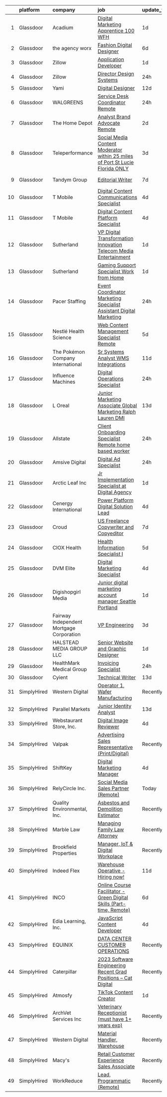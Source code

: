 

|    | platform    | company                                  | job                                                                                                                                                                                                                                                                                                                                                                                                                                                                                                                                                                                                                                                                                                                                                                                                                                                                                                                                                                                                                                                                                                                                                                                                                                                                                                                                                                                                                                                                                                                                                                                                                                                                             | update_time   | location                 |
|---:|:------------|:-----------------------------------------|:--------------------------------------------------------------------------------------------------------------------------------------------------------------------------------------------------------------------------------------------------------------------------------------------------------------------------------------------------------------------------------------------------------------------------------------------------------------------------------------------------------------------------------------------------------------------------------------------------------------------------------------------------------------------------------------------------------------------------------------------------------------------------------------------------------------------------------------------------------------------------------------------------------------------------------------------------------------------------------------------------------------------------------------------------------------------------------------------------------------------------------------------------------------------------------------------------------------------------------------------------------------------------------------------------------------------------------------------------------------------------------------------------------------------------------------------------------------------------------------------------------------------------------------------------------------------------------------------------------------------------------------------------------------------------------|:--------------|:-------------------------|
|  1 | Glassdoor   | Acadium                                  | [Digital Marketing Apprentice  100  WFH ](https://www.glassdoor.com/partner/jobListing.htm?pos=129&ao=1136043&s=58&guid=000001833adc0e309d38714b29a4bf21&src=GD_JOB_AD&t=SR&vt=w&ea=1&cs=1_4bf74465&cb=1663139844280&jobListingId=1008134632671&jrtk=3-0-1gctdo3js2heu001-1gctdo3kfjorp800-8fde13f33263cac5-)                                                                                                                                                                                                                                                                                                                                                                                                                                                                                                                                                                                                                                                                                                                                                                                                                                                                                                                                                                                                                                                                                                                                                                                                                                                                                                                                                                   | 1d            | New York, NY             |
|  2 | Glassdoor   | the agency worx                          | [Fashion Digital Designer](https://www.glassdoor.com/partner/jobListing.htm?pos=126&ao=1110586&s=58&guid=000001833adc0e309d38714b29a4bf21&src=GD_JOB_AD&t=SR&vt=w&ea=1&cs=1_dc3a9c20&cb=1663139844280&jobListingId=1008123724940&cpc=AC285F3A3ECA6BB0&jrtk=3-0-1gctdo3js2heu001-1gctdo3kfjorp800-bcac29a8680221e3--6NYlbfkN0CNOKpjDIEH11s39GTuUki_mvxNbnX5BtDlH5CMrheAnKze_5JrwQ4joDkGUDohP_RlNQhEZ3Q2jeEAm6ldQzmxFxxxdOOwyMbldo0dx9_PlOyL0ITe7Ek6r5-EtcSJ0KUwFsEzvFr-Dqbe1FRbByRhvhsV6TwGLTx9ZGA_f200DDMBn0XMdAm7cy0ubHw8ERiIF82IVHi_UabrU4KLfktvSBL-mx7l4QZK3OzKDmJt2dEfJ0N0ZwiZA0XCnoPLBEioecTH5m0FJJyVP6HwoQiA6gue9dKUP1kmRlgNNxbKnE65K47smAmfiJlvTB7E18nkjRPB1qH5yj0ClJD_pKaKHd4qZq4TVXQWyLzRiMRERAAnyqRQx8Mhk9CC79TtViw2yNqMUPj1cgns4Y8TetJFRMHw_dV8VcvYH46z_fzX0ia_BOvGut3-EaAaRLWyLDIR8ymI7RDDjOodp5aoL8dmHXK1kMJy3ZRrmAi9yEEiHQeN7PrZzSSmsE4We_D5AI8XO6BrHuIdVQ%3D%3D)                                                                                                                                                                                                                                                                                                                                                                                                                                                                                                                                                                                                                                                                                                                                                                                                 | 6d            | Remote                   |
|  3 | Glassdoor   | Zillow                                   | [Application Developer](https://www.glassdoor.com/partner/jobListing.htm?pos=121&ao=1110586&s=58&guid=000001833adc0e309d38714b29a4bf21&src=GD_JOB_AD&t=SR&vt=w&cs=1_0d5abbf3&cb=1663139844279&jobListingId=1008134172887&cpc=654405A9B1E0A9F5&jrtk=3-0-1gctdo3js2heu001-1gctdo3kfjorp800-c6daa90a6669b9ab--6NYlbfkN0ANMurRYyPEXg08u6OamUd1Mvhk-zhFSGYIZgoJR86UvYL2v6MoUqae-sD5DnU21vpZhuaoMFJt9wVyEyvf2QA1XfguwhH7G3tM0-PNgW6CGdUX9LBJEjF1WjQkIfj4JRydtvPZugMScW5L1yCyM5tNJ9G8L6OLwOTqSFwB3txIms10ZWOi6v6g5QjSpI-Bz765w_6rRhaqMtwsvRVRlrP6zMn0vWffJTlO7PYsovvIqrhceW8byxeV0kM669Y1xD9yPYgYyUQK87ZjZYHAltr4KhwIPwSy9F9IJ1zjjxredw1XQ-ffOzOQmMOtOFjQJSYT4nNj4NndUa3AEZUk5UOWRrOrsHQk2SPcbnj4JU0E81Y3FTMJUDY4JPXC_CWRs_nq13MEgB67cn0rwGdrGp_ja5LIF0FO6i_IuGkr5EiR24xRyhyIq99K1NXw7PqzToJa_tPob4__F_Sfiml6TnDNjz1BjPn0m5S6Koyzca3QHFDSEqCvZl8BaB0b5_p7Bauqdpf2bz_wpmuoSpNQOPOVkkO0q7npTKAI_slzEPEfrZRZSt0L6qal6Fw2D4NL0iDCN-oElrI-rY_tGy9Io5t40rbM0cSpFmAjCoOIG2orNfmej-Sa-CIuvdkpeXBl4HuEJn4a8Ex9AksLLXIxr74TKABDQkDbgolzNnv1iv3qYutch4sNobAfswfiVJIH4OT9sxCx_tmxdNOklmrGG-x0Mkkrnoy_R_0UAQ-dDTjg8YRsPiS4kxdil-R4DZfKyBQmzvF6O0fgUkw8FB3yPzynfuLYST1PRZOFOuuWY0cfF9ARmlMbVI6PcJJmzL6Ng4sSETqLhdWnOIQHTmXdYPEGZq-D5zNuI_rE-roFDdqEDu1CyeIHK_wZdUXogU40MIU%3D)                                                                                                                                                                                                                                                                                                                                                                                                                       | 1d            | Remote                   |
|  4 | Glassdoor   | Zillow                                   | [Director  Design Systems](https://www.glassdoor.com/partner/jobListing.htm?pos=124&ao=1110586&s=58&guid=000001833adc0e309d38714b29a4bf21&src=GD_JOB_AD&t=SR&vt=w&cs=1_888f2a20&cb=1663139844280&jobListingId=1008136049385&cpc=AC285F3A3ECA6BB0&jrtk=3-0-1gctdo3js2heu001-1gctdo3kfjorp800-4697696807620ca1--6NYlbfkN0ANMurRYyPEXg08u6OamUd1Mvhk-zhFSGYIZgoJR86UvYL2v6MoUqae-sD5DnU21vqiEA1QlhtJkm-T0k2qyKKwO5hv4PnVPWC-zvUifV9Bwvb37D-OebcASSDcObZMZnSHWHiNFd5cLZ2mZoiL3ESIDPauLx1eIxBK8PSQ8uj628KVxt07iDw2LqGEJs6Htoee_bjKPfz3C242JRMutxGfkVg8DXfwXSXr9ICXFy4m5HQcrrkOaxMfxxCI3qk9dVcc7emXp73WDNtpHHdvNHTKHhGOP-aEwHWAqhHA8DqoThgQTM8BpBFxv_ENEpQgm8r0KcyLeo3YPeItqq2cHDAlc-Ne5izdK8hLYEViy7ML7G7iCKiIfN5SUlj8yDY1FWh0M4gGTmPDoJamagj_p3BldoAgXrx1gv724hQtrwSCbP2tV0EiPainwN3VKwXhV-GBsdrA6VQ-pB8zztNjjD36muMu1rFyp3ilCOPkyriyopteA4SDc5Q39cLNZZ2iXetjpMd4_r19T6A-fZvlDCSpdMLtRukWo5OTT17M0mdLwk3FSiRY4dnjl-ILRkpDCRia6v0hFp5NXSxxloTEEogpNMMZv0krJ3g6b9Vgk0nKhvqmH0vdfHwi46-C3ZUrnISIQq7yROryKe1lYbXUYK0r3qYAH5iUE6vTBgU3zbK3b8-k4Jwf1fLY9M4ai_nLLuk8kSqGVt8d3Q_jYA3xBZecc8lAcG5n-s--QUiAAwUlmFQPHswBmHZPNIVnu5yPfrqmqZnczz2x1nVSHjgRPIfgIGvj_L4v50Dv-c7aCYEdafuJLPd2HY2tjU8tHHwGMLrPhXiiWIR5KYC9ir-Zn98R-Evm8U0aKLXqCVGLQgNo_nnSa2gsCpf1eyS788j16BA%3D)                                                                                                                                                                                                                                                                                                                                                                                                                    | 24h           | Remote                   |
|  5 | Glassdoor   | Yami                                     | [Digital Designer](https://www.glassdoor.com/partner/jobListing.htm?pos=101&ao=1110586&s=58&guid=000001833adc0e309d38714b29a4bf21&src=GD_JOB_AD&t=SR&vt=w&ea=1&cs=1_861af8a3&cb=1663139844277&jobListingId=1008111863173&cpc=FD56AAAF1899B499&jrtk=3-0-1gctdo3js2heu001-1gctdo3kfjorp800-8302dfe21c891ddb--6NYlbfkN0DsBOlmEAMqZtav1V1WKZO3RUElpafjggtWvxyDQ3xFSqf_F-uFbbl6Uz3uWdsT6trhbhoQk9MLmdifgAjmKlktZ-KFT4uyBonNjT1hiMW-qy2QwgUCcGa2HfCbca367x6gS-KHt4jEdwQ7-935eUeRy1sqHDlYd_TSjrVyRTBGtEOgjGAwsV9GqR5QOzWZZeVsXOnlKymmczTI91HR1hA3soLsmL-j6Uj5mpLpxfyEIofN23GdpWbHzCNmeNwZEZTKjkRkesdfxIBOQle5g7kB0gSO2jmL1jqPeixmrZ5wIbUORkM_ghb0JuSRBvuPoRvLx_9rHyxZjIl3qNG-Pvj3WbutdEWz19Qdcd_scheGgHO328CJ4cMDhqMMfWCANPI0kjYOz9zYtGEnDkeh2MLrsc7vXVBaRNLmyJnHkwEe-8o7OsdpcXE77AeJlNK3M2rf_TeC-SIYLkNMSfM2Jg3dVEOTkPL37_I5qmzesjVci9xBKhMhF3e7jj56d8_yyV8%3D)                                                                                                                                                                                                                                                                                                                                                                                                                                                                                                                                                                                                                                                                                                                                                                                                                       | 12d           | Brea, CA                 |
|  6 | Glassdoor   | WALGREENS                                | [Service Desk Coordinator  Remote ](https://www.glassdoor.com/partner/jobListing.htm?pos=125&ao=1110586&s=58&guid=000001833adc0e309d38714b29a4bf21&src=GD_JOB_AD&t=SR&vt=w&ea=1&cs=1_64414b25&cb=1663139844280&jobListingId=1008136516131&cpc=F4EED0218A761C36&jrtk=3-0-1gctdo3js2heu001-1gctdo3kfjorp800-19ce7209e675e0c2--6NYlbfkN0DjFJdVF8xT6Dx_Amb_qp16VFdGPom6iJ3DXC72xT6OlsDHd6dw58O5iC1UMhYesv9jkiwO2NtkRUvaYN8vuitQM2WKB6Hn3W1eBAzjYY3H6sm9QbERi49yjo2a8zxE-jer72A1q-64RDrjyP1X6kzxI_kyYgq8xkd0sxZc55_CNiIu2znCFe4cnDxKSfSh80X4MycqDGeOydMDwAGc-Rp6oTlXi2INvfA5y-QHAD32gPVQIMUQ6U7DO1yvk9rG2C425t5_1N_HvFV1W4Xflczjrdr11pWjjQNsr2NGCW_7UKUa1qCMkIyEvPhrz-7-vEnbD8VmB1rhzka1AFvQu5BNd4TInlQK13i4MI1jVMoWp1boUCR6eFwlet3FgPzfib3Z5jxBGTaiDmIOFMBMPrHvWawlq51QMS1JH3d5AAmWFOb3Jh6lm8bPAje70AZqTABbk5_nWgW2_6zfWOC4vLW3bWt7f_zQd-mIr8JYndkviIrjOFjq-NN6Stst3soYfqiSklLpH5pC2w%3D%3D)                                                                                                                                                                                                                                                                                                                                                                                                                                                                                                                                                                                                                                                                                                                                                                                        | 24h           | Remote                   |
|  7 | Glassdoor   | The Home Depot                           | [Analyst  Brand Advocate  Remote ](https://www.glassdoor.com/partner/jobListing.htm?pos=123&ao=1110586&s=58&guid=000001833adc0e309d38714b29a4bf21&src=GD_JOB_AD&t=SR&vt=w&cs=1_949dffd2&cb=1663139844279&jobListingId=1008132424008&cpc=9908D8D4413DBB8A&jrtk=3-0-1gctdo3js2heu001-1gctdo3kfjorp800-19123a3284e4b776--6NYlbfkN0BAuTfAu5ThYozS55O8p5sS5gWZMb8bifg5H3ftdCgDuLYRlqSkW6aKpA-68L38M75JUSI-Cq-hKq40bDZOA0-3JEY0ldYzsdCSg1Aa4Ue6xDb3O1mja-E5XzJOM7k8EqdYbjLKXbim7XCk_BhdLzErpke6614ohzFWriYIFvBYVacT1XXJpxOqPjDrZIwYqNgU2Z1wzUeQjDlcdj7YI_ESWQ1o3elrOeSwtTBtsATbuxctSUoe-6o-Ae-3an71dHC0M0qqw08o83Sbom7j6Wdi8V_5TCGJCCo_QMPAU3JOp39YclC-MNVCLdjgKwFTHQVS7VDUDs_0Py2elWngp8vf4H9z4WZIAyvWrMQOZ-ZXbRmP_sNcgCIlYSDROCAmfDzklpdl6mB3FTDfX1gF0EO-g6B9_RVOt1Tr8uq_zHHK9mPWK6riLKTb)                                                                                                                                                                                                                                                                                                                                                                                                                                                                                                                                                                                                                                                                                                                                                                                                                                                                                          | 2d            | Atlanta, GA              |
|  8 | Glassdoor   | Teleperformance                          | [Social Media Content Moderator  within 25 miles of Port St Lucie Florida ONLY](https://www.glassdoor.com/partner/jobListing.htm?pos=117&ao=1110586&s=58&guid=000001833adc0e309d38714b29a4bf21&src=GD_JOB_AD&t=SR&vt=w&cs=1_e50297d4&cb=1663139844279&jobListingId=1008130606865&cpc=C891152315FA1AD8&jrtk=3-0-1gctdo3js2heu001-1gctdo3kfjorp800-d7901930cfc77f0d--6NYlbfkN0B6WvEhlXVvoeINVu-ouHjaAZXC5eOJkXMvb3uV-8LI__At9QXe7IDFymqJpzz9P7xPvYpkA9edwoHtF38n8XRo3SONw7F4vUCIqJnlezE77bygMjc8IYds1GN-TiLKKyWgl9t07jvDX1fu45XbUvJQFgRAIPfvT5LxXPbTv3f3HxKdO9qWdxm5cuA9IXRu22kqP8cCPXxXmsWx3cSwZjbNfcugX5ltFrwh9zZRE6yoKueh4PWDK-5FqsS-cNPHmF50SoOZwXp27SNgJZliQEMGfCzSbRNq32pAk3O1it7WhrpgIySzfSe_B7NmIOdhKMOG33yvhdBoKi5wCRXeWVDODDEomvPOBcpyCInuxj1-PBPJEWyvPOmCyk-iXxdVGoVDyV9ysfQKNwkIMQV18C-8ZvKdlXvFnZCcVa7Zv8CGAEyMfRU9b_2VZZZEFjBfxGPUANgA-cuIE9ragyAor75cKpLoHuxvIU96OWp97Jf6b8JZHI9DBpZWBzNYJ6du24Mps8OtZueavLONGQ07AmTUgD1dZ8lahKOI9t65Bla58Ulp5tbFYyu2SkcMXQFnPB-uux3lRv5ES7-jYgZYC44vwcT5lvNuXhACEDewKgVGnwfOeQ0yW0eQ9VRZb3aPLruUHd4KmKrLN8FxuveqyUSO95a5Mn_3AQ8ErJcp6wmTVkvn-aTVIV4r54t2vhAWW9GMb02xdtnO8UrY0H5zutDyo-TrLVmJz7HCaiNkdx7WMnFdWsUnY2rRrg_rt_3tT6c%3D)                                                                                                                                                                                                                                                                                                                                                                                                                                                                                               | 3d            | Port Saint Lucie, FL     |
|  9 | Glassdoor   | Tandym Group                             | [Editorial Writer](https://www.glassdoor.com/partner/jobListing.htm?pos=127&ao=1110586&s=58&guid=000001833adc0e309d38714b29a4bf21&src=GD_JOB_AD&t=SR&vt=w&cs=1_2f047e95&cb=1663139844280&jobListingId=1008120841364&cpc=F4EED0218A761C36&jrtk=3-0-1gctdo3js2heu001-1gctdo3kfjorp800-a63f4fd5cbec9884--6NYlbfkN0B-PqtJkJBxcFK4No1YgA2WlSENonneqf7HjiGu_Q0_hCckdE4H0LXC4ZduhqcTD6Doq_N4fcwYJ7Aaxwl3jxPuLG3TFrE7JsrWcldIg2gW26ET2zdkX4W0PYNU-SGic-N5-LsHmOCZsjQFclM-ivuf72Ij3N0TS7muVCvueRjUsZEfgydURbzgLXLiCCDxQmvBG4ZO6Nu7IeZUotM1OoM9JqIjnunjUlaI0d1KGWOGALHBKxIO46BRUA0mnY5DzcdJIjXK-WLBi4FgTZpRQPnh_V7q8Xsp9TMbNp5Hha9ZEiq7FLJETaBmM_c6QOWtFZyfQRsO7_YAfQFZ7JOYgoYc_XluGNeAxPh_EebxrxL_zWAmNZFULwn16syWXdbMU6BFbAzUC5FmYWIfLZTu-iyAPbEMZ8cORNPkblFbNzKYhvdpnhUGHFRyZENnuA5M7NJtH4ylB3nm8hnD4pgTBkDf5xUyC-cYEdwvKboF2I7R8g%3D%3D)                                                                                                                                                                                                                                                                                                                                                                                                                                                                                                                                                                                                                                                                                                                                                                                                                                              | 7d            | New York, NY             |
| 10 | Glassdoor   | T Mobile                                 | [Digital Content Communications Specialist](https://www.glassdoor.com/partner/jobListing.htm?pos=112&ao=1110586&s=58&guid=000001833adc0e309d38714b29a4bf21&src=GD_JOB_AD&t=SR&vt=w&cs=1_8c6cc7ae&cb=1663139844278&jobListingId=1008128770958&cpc=B101C867B3EF2D75&jrtk=3-0-1gctdo3js2heu001-1gctdo3kfjorp800-66ff777770ef5e03--6NYlbfkN0DQ26wr4AzmoNOeS9kS7NPMaLEmoS4rCSw65dkfRS7bcApvtDhmwtBf2olLwfeWvsw0Bz8Fcwho8kjwkVWsYqCs3wUMDUMlOnvgSEs2JUaul3WzGDIEou_9Le9WtViDlxdz657WuZioWDyZ50aaOfLlvHmBmloq3oUiutQYiAsBKKPVXm4n9_ylH7bfPBfqNBUiqc0PwXlrvehvk487HdWjsJ7VjALhqWeI9_9PQiODYKY-nspVVJ0nrdKpAK0IFdGMFUMMLKIAM0tdvK5wEWIxxsEc6J_uk0t8g_Jqg7LomvOQYn_C87xjhiTWry5G7JCBcUHVGhmvQh47sThCNdS560pO5N8mG_E36t2rMFJMwrfmDM8lhyvPUde60R0TeGLz4LrET4r_FXf5In0KZ842WjyrFCVDtO3kOC-Sx3cYDGnoJ5NQI65vw4l51MaNukwYMtf4xw7ZmIn9dVDeva5hOuivGpPvU03qOuXBSjFEb3dz6y9PKlWEclr3gIpxYW0I0kZoAtffX5Jc6pO4Sy8AhRseD-5mvuxiXP0QCkBDpXkUa4P7CmBXU5LpfcVdWVHpmuyooPx_GidTaQUYI9s60uKCgFKr1WmK29JFwevwYR-EjGPN-qQv2j_NExFu77hgHmKPO7fYnS8p-XPhuz8C2Qw7V-AodDlXiRtXOWhBnHrYYtJyNaHeHo6JQiR1BtBzXXbvCwDSY5YRzttW_BQb-Oq17TOVdS8e2LX4kgUqLJC-DDGrcnqJjdWYswGttYwHFiG0beC6ke6ogV5Gky6EcOgypiy6kCsbF320umDxkCveo21EQZmL3Pe7qBuUsrVKbHbob7HYHLb4eRS8Ukk7Y0QrxZem7-Xdp9LFrvaWnVUsXDctD6WRtji6ap9EJiQ_XHlqQM1Y9-qZHrLq2z_h3zxNLrvpH7EDqUkJpC64pnkv7eVI-qmq7q3R9M_GMI2mYjz2OPUqjcz4CeEecgtsgUyZIZbp4SClwbG1y5-sWoMcKf6wHrlCHd8ePJiR293sEVSvSaNQ6ldP7SPpc-WDqmPsdOoFqwDKPjQ_15f9TXse2HvntJLtAI8_di19EaYKQj3wgNB-1aypqk428gXJY87O0-uUyf-aV3Owv85QQydg62XyhCICuUPwfU0Ye5HFPb3J0CyYSpyN8Zr6rI0BFaVisPFVbmgDcGe9BRYkU6eeDsruKc8rgH3FiJfEL_4%3D)                                                                   | 4d            | Bellevue, WA             |
| 11 | Glassdoor   | T Mobile                                 | [Digital Content Platform Specialist](https://www.glassdoor.com/partner/jobListing.htm?pos=110&ao=1110586&s=58&guid=000001833adc0e309d38714b29a4bf21&src=GD_JOB_AD&t=SR&vt=w&cs=1_c451b89f&cb=1663139844278&jobListingId=1008128770852&cpc=3DB599BF2F4828F0&jrtk=3-0-1gctdo3js2heu001-1gctdo3kfjorp800-88ab6d4f451badf7--6NYlbfkN0DQ26wr4AzmoNOeS9kS7NPMaLEmoS4rCSw65dkfRS7bcApvtDhmwtBf2olLwfeWvsw0Bz8Fcwho8rVf8eZojBa5ZUCJuqrdKaldvOBXRbQ0dWOfzjfkE6uEMbD4_AA2r5C5H6f7Ny-SC2PsEPYDQayTgVQKdsXnsaMwZZWjZyMCMYzMCnHsvd30pgQvRGjeBcfHMsCwHgPr7JYOjfQuzDcQKZuCU4psWjgY8vmmJzzu9bNpWsIhrN6pGWUEWVGa12Bi2kGkMpwfcmeCUx6T3bvkv3deycQjz_7_qZjykqCf9US6L5EdRnmKr4U90teThTIrMV524lqCBFfBgbLKDDRkLdPkB9DNMXe8MsEXiYxtOUSPTY6N_R-QaZQTISTTW54QhSKKEtxwJPkaENUFkjUZJ8pzyye3vJhtgwks9QGoswStaycKTBDYLpSPECbCGM018CjLza4-6URrgomZCjMjwWqf0-tiSIOAheIgsfIxIOdCYiNoKtp4I6zH45CW6L2MP5tbHeby3cjgLgqtbFwWKchfGwmt3z14IvMhZCa4Oh_ExvitIseaVKmMXCWFPLvEMLugUbNBa8hmTIv_McHWcfj9hHTZ3lMNPF62AcIh_gyrRJIqsNyxVlGB2rxYxccmm12Jm1GascB0Nrq5-yiybbf9BwNTmU2av8ZSE9bronZl2g_NIoN6Ef_H7oMlRK0-gYrWiVGClUuk94D5pYaZXhjsCY_c5craie7Ng5FbqOAi-SXzh-aCyvX8mvUpZqpCZJ6sARwgVTP27BpPk2xfuiC_w-l5-ir-QJ7xeK-44RM3bpnBielzE9IDtKYGexexBsdfz1O6FHQLw9Jv90lwrxEfRMQ_6t16WMjUgUb20kJi7j0PPM_vCkJt2q2vwLgw2oxVcSYMPjIJcSsuiX3zPFmH3-tKEz5Ob66RR5OrsoUF6rrYsDF5aR1Euh1gyaPT72UaNR4lpW1PyUydlicD8F3AgNprwnEtyrpz3cpgXWm04ZoswtoTC4PavK1pthniBo4Aq8DwCDcUEM_JcAlC5aZ6b-D7FkM9WgaZ9fmBFt_BvGAY-QcGYCSHrmJVuoJSq50Fz1n32F9dK5SD0G-BhQEl27BLNpqJJo3QsD7GW-rrtzKQfzPhRMog3KUNLAXJ-fge0JB9EOYzLaQ33YPI22JtiDdN_JciWhNUIgCoRceAqSM6tgft)                                                                                       | 4d            | Bellevue, WA             |
| 12 | Glassdoor   | Sutherland                               | [VP   Digital Transformation   Innovation   Telecom Media Entertainment](https://www.glassdoor.com/partner/jobListing.htm?pos=120&ao=1110586&s=58&guid=000001833adc0e309d38714b29a4bf21&src=GD_JOB_AD&t=SR&vt=w&cs=1_3ebe3a01&cb=1663139844279&jobListingId=1008133944796&cpc=2CAED5C921A5F994&jrtk=3-0-1gctdo3js2heu001-1gctdo3kfjorp800-60afe86dc70b052c--6NYlbfkN0DXW2vHggBeT1qHhU55NRZwAlAxnx2c6XTwLxsDWh1zhIMn7RdGGiBIrX2s6CUQyaqJ6zelV5ClK9y_5VzuQYsNkVUHU83do9D_p1ZSrTEIZWuEtNvrmMunOUJ559ibS8-XnS_VHDKKnnDtaDGg1pXwwSj_Xp7jegMHl85_0yieUu2FDTnjqBcpbqwYkCvGfmaJQcKNQx_fPOYkCQ2l_jjBxUdyjjgUCeYvBSddQhsGbsEOfOrHUZ0IAYVwZanvAKIHSOIknlg40L3q_i4NwSzjNra_RAHlBE0GYZrzzgq9u2YN2TPXWkp-xB_ejWcmKPsp849qYbmdosUoV-dHCXB3lTEnr_PMnYH2Yu8uKRatgvohaC5GJPjUG_mlNxrfab73tY7xeGZq6OW1Bic1STkvqudFwHC4XKhmuL3UozCA0d_rLj3TueSg24HWiGa84SVVl2Auhmixen5UhwA4M3EhoCxJIKGajFjsYOofOcBlOg-dkc34cZya2SZ8MSs2zsOCB-wyNHUwbfvQfwuUshDbrcSNZtCrMN4%3D)                                                                                                                                                                                                                                                                                                                                                                                                                                                                                                                                                                                                                                                                                                                                      | 1d            | Rochester, NY            |
| 13 | Glassdoor   | Sutherland                               | [Gaming Support Specialist   Work from Home](https://www.glassdoor.com/partner/jobListing.htm?pos=102&ao=1110586&s=58&guid=000001833adc0e309d38714b29a4bf21&src=GD_JOB_AD&t=SR&vt=w&cs=1_8d6242e7&cb=1663139844277&jobListingId=1008133944672&cpc=F41FEAB56D215062&jrtk=3-0-1gctdo3js2heu001-1gctdo3kfjorp800-8c8c12672a1c07b7--6NYlbfkN0DXW2vHggBeT1qHhU55NRZwAlAxnx2c6XTwLxsDWh1zhIMn7RdGGiBIrX2s6CUQyaqJ6zelV5ClK2h4U7smo0ripFnMLgJhH0m-IdC0KzCEzywqaLza_8EpF6zgB2Q8nNKlBQb013vTHdl6ig5H_ou-9Kqy0liPozlCR-XIXlMoT9hPo7I8piA-SwJTPdkkLNEBctA0BW6uiSXKnQ_sG6jOX_cjIiQN2c1InLM9FfA4xTE0eTOWQ_9F2F8XYPYEfydo4uWIkA5AbCE3MFjSVIQIv62zxB5bguGxja-knhDPHaij7L_pBMggjKnAopP19Z_YpXb2NDuxod_JCWjXrq4NJvLlirUHiiJHL7zeUw7PQ1dBXSgdZRIXqdI-wafXhOl1MzjDKa1tW_2CnKz1iudz_OvP-aodGfY4vz802Ez29lgQlDAqAfhHJVZ3eHhwAkHUKIp4HyF4rPpGOgcol25kEFjMGOpD-K4ZYtjAri2qEsr2XJerQr9j2aRyXeAz-3Wqukwr2lPh79yPgmHaKr3_3XNQ-ytAwdo%3D)                                                                                                                                                                                                                                                                                                                                                                                                                                                                                                                                                                                                                                                                                                                                                                  | 1d            | Rochester, NY            |
| 14 | Glassdoor   | Pacer Staffing                           | [Event Coordinator  Marketing Specialist  Assistant Digital Marketing](https://www.glassdoor.com/partner/jobListing.htm?pos=128&ao=1110586&s=58&guid=000001833adc0e309d38714b29a4bf21&src=GD_JOB_AD&t=SR&vt=w&ea=1&cs=1_cc8d1b3d&cb=1663139844280&jobListingId=1008137083118&jrtk=3-0-1gctdo3js2heu001-1gctdo3kfjorp800-f5f54feb428fbc21--6NYlbfkN0D3ncs_8PrhwK7Wr9lTWSvLhGuBN5kifx4Ho30TqkkjUNZ2GAAUlLGClzSFSO1uEq1_gYASNpL_Oa78yhrRqvIEJJTafAL6REyY08PBeFAIBk2m3moFWxAKkHV5wKrNo4Us0TrsgJ0Fp72712GfdpGTjL9y-8jsxO6BnDoKim68-df6LpTtA5Zf5Fn2qXoIIuPiDQKH7fKUIykvX3k_vUNW-1thKsBNveAupHTnpVQBr2u5riWNTpp_59eyR0SwFZtRHSrQuyiZUwyD46cRv62TGYb8cM1VbmreC1PUPCT6j3_p0NWnHx1drQ-iMDOm4ce6iGb21E3GfaGOH1HRvR9R87C84qr2I3zPUwHYbkFukTrUlH-JQRhZDiEYDe6F-lr0AAnuCHVdP5Yy16zaH4E84xL6SRHxQYPAUFYJCD80E1vYBOXF4DvRHI-zCl-sJdeUa2Uct7XOQ6uZLcL6TsXYHEVdPAzD3Ppc30OhYpr9nBX3zKr9R2B5WyZrBHy96u_P1qNHVqCdARJtBp2Bf4KM)                                                                                                                                                                                                                                                                                                                                                                                                                                                                                                                                                                                                                                                                                                                                                                      | 24h           | Remote                   |
| 15 | Glassdoor   | Nestlé Health Science                    | [Web Content Management Specialist   Remote ](https://www.glassdoor.com/partner/jobListing.htm?pos=119&ao=1110586&s=58&guid=000001833adc0e309d38714b29a4bf21&src=GD_JOB_AD&t=SR&vt=w&cs=1_3f6b278a&cb=1663139844279&jobListingId=1008126314691&cpc=2CAED5C921A5F994&jrtk=3-0-1gctdo3js2heu001-1gctdo3kfjorp800-55122ea4829dc0f2--6NYlbfkN0ADQ6GdWvkt8ZgTH_-FXwKY0lTyiTNy2VEya7tXxeKwzj-OqYxe2oijiIxNvHTUH-bWGe7WgI2oFgNJ9ti2KfUmkC9rIs_La0VLzhVGYQwsSV4Y-TZZ54TeJzwNYcK_Dz-msOstDAwV2azUMs1QrNxc3uVmBWm-LF0m57_9VZOwJVWc2pjt6l_6GG7t49aUidLIpJTncI2k63gjpPGxLgzNd1EnS3SN_Qf0qYWXUbhU3B1cR4T-MndEacHkGfEwwO5k-GoFBl6d71uvshu0pkVvFyZ6bkEfOsq4wXPKPBe2roilyf2AMzZoJ4C4xgSmZywCP1iQRrI5h10tWzY7H3O_biqEP7YhKRHWz8HG5RvmcsesoJF0Y9RykGDIwNfxPTp7KApx3JXafSi4nNC8YRFas8uKj43iRPUrtpUrLzTT4eQbM2TuSabPjRRqz2q-_Hn0aP7ReCwruTXff5K5s63hAro3EUuQdVgOCGZYLjdOXioNRcfmzrn2vFjzobia4f8jT9T2HBBA4A1YvyptOZuitI3kKtaWP8Mt_MHo6ECSddVmPFJTymrjMMR9ZtfKIuLR2V8YLq9SYYfk5f-nU0Ieig3KHXw61V4UYjI8xCAsLsZEW1XSOCQTnYrH9EaC6uUdJ_mDjcupNA%3D%3D)                                                                                                                                                                                                                                                                                                                                                                                                                                                                                                                                                                                                                                                   | 5d            | Seattle, WA              |
| 16 | Glassdoor   | The Pokémon Company International        | [Sr  Systems Analyst  WMS Integrations ](https://www.glassdoor.com/partner/jobListing.htm?pos=111&ao=1110586&s=58&guid=000001833adc0e309d38714b29a4bf21&src=GD_JOB_AD&t=SR&vt=w&cs=1_1b663555&cb=1663139844278&jobListingId=1008115205921&cpc=D2F1DE17EE1F43B9&jrtk=3-0-1gctdo3js2heu001-1gctdo3kfjorp800-72377bc10099bce3--6NYlbfkN0CsgUO0V2fSZxJANSxJiftVXeq1wpG4BxYFHzXoW0hPJv2peq4EG1SbFvCwTfxDtyxxb_28q_pAcZ-sFPK1vOQO_sd6BzI8qFond-mcHqO9YTEP5TYfF-pWELUmBLLDm-TEHFo7j7iNr7833mBSKI49nC1eyX2WGmb8LZMvTjeymW2MCSS6X7WBaPCgXFHRB0BsS90Vcpc8qzhz8CZj64jONIpjlQrqbf5Dbb2V4Y1ySQ0xZdRM2aLKiUBUpP1hzcW4eL2wvEImE8DSpp4WIT0nrzIpd8DkjGmSUHjUIJZW3JSWLb4rW_qY1kzaVDjZSR7-09NgnQzg0FqtmvIBo4rvh-JTkkmWgeucjVH0gicOaD8jTKpi-MNRockpdlMhyvoaDUDGj7b7FH64fQ-MCUXh6mlbj47BDpscWmXkwNm94ud2vINLYnw3BV7s_OAh40CAWb1XkjmkyF-5IHvUW-AEiLbdx1Gld2HM3btgy4qtrUfsPEW6gqVKpz-ETBb_hCXWVsjErFDbyX5y9WmwkC99vPhUur4SRxQwMh_b1L7-qgDZ99MI1Ty1xy6rDDqYXewBTBXRh8ht-jKPcXI3QhT5jauOzdVFIngDlUg28fnOCIT2kXllDP5biNl6gF_CGDOTbDlGb227P3UrkJ0kScy6xElSCy5iCiKvfeWovuz55Po20apVS3DIjM9vtFZk0UnxNFkZREWFJbnelhQRx3z9udNw0AvdwCPHFyDhAKLdSb6cmclfrR0zNUg1qUlukMQvuFCnLz9Vu6jOalXHi3uhDuKlnR0UF0GRmtP4KPV1HNV563w4FZ-nJ-QnXVx22c5SV_1AfuYx8fFiab1GVsC8LBH5q4u02EbGlQCD0GKGx8Xi7O8_E6XUEllaQH15fq1IfnwMnETKOzGL3ld2ZeDlSQ1LWsOovPP0So6IKFLaDA%3D%3D)                                                                                                                                                                                                                                                                                                                                                        | 11d           | Renton, WA               |
| 17 | Glassdoor   | Influence Machines                       | [Digital Operations Specialist](https://www.glassdoor.com/partner/jobListing.htm?pos=108&ao=1110586&s=58&guid=000001833adc0e309d38714b29a4bf21&src=GD_JOB_AD&t=SR&vt=w&ea=1&cs=1_a037f540&cb=1663139844278&jobListingId=1008136515732&cpc=47CFDC01B3F81FAC&jrtk=3-0-1gctdo3js2heu001-1gctdo3kfjorp800-72a9e7ddf97faa91--6NYlbfkN0CB1tmP7rfbaHtYFmPjg1Xv8BJr6DUbyz0HQmM4H563AurHCftAr469pwk8MhjdMtiTVoul6vhMlr-vyRXmouemnSk22c0LD0Z3fUMVdx-eYGrDhc-3lli9eBwM3RGZv_4HDnRmGLSUdbKd1AtiKtofFgiycFvnXjOw3jjlzmj_7qekw4Lnq7lSXgfiYbKxHmZNuReqRdx5oNVcvNixhq7ssuO37i0YkqyYAcdqsScSz4SVHrTx0bwsAYWs8IWR3W7xAmRbnKRaRCGD88rd40hqlifjaik-29ZUPW3d43lY7urH2SCj-s5tsaEyHswKhHkom8sROCXTvSyNcJw3uo6abc3fzrRs_XnY_HsdXgX3nn6eZDcCoRLwfsZcWiWr8t_WVCPuEH7_qhvpzPiodwUHTFo5jnr_8vQTIaeWYiU8xUeX4HQsRfcC7jNBar2bI18mslzwhbBSrquFL0X1iwZEduuQIB07q777-Hzt0lD8JKB4rYokaWodZUJPOLWR5z0%3D)                                                                                                                                                                                                                                                                                                                                                                                                                                                                                                                                                                                                                                                                                                                                                                                                          | 24h           | Remote                   |
| 18 | Glassdoor   | L Oreal                                  | [Junior Marketing Associate  Global Marketing   Ralph Lauren DMI](https://www.glassdoor.com/partner/jobListing.htm?pos=118&ao=1110586&s=58&guid=000001833adc0e309d38714b29a4bf21&src=GD_JOB_AD&t=SR&vt=w&cs=1_aedbab46&cb=1663139844279&jobListingId=1008107015624&cpc=2CAED5C921A5F994&jrtk=3-0-1gctdo3js2heu001-1gctdo3kfjorp800-5953a13a5af09076--6NYlbfkN0B--xwTx5z5GtX4kwB4PKln9ei78TGhUZ0jXbBonS0qzEhzYeEaBt0GkTPTcdrr5MlLvo6CFq2WU6Aq0QbaRBf0bygMoXbaA2ZAGwf8b1xyh_D0KbPj63LCnNXIwgKKSJEXC1rABbIfqWM9rC5elMfYBhvj4xGK39KDPDJ8TK4AmU71snodeuvr2JaWEUvT8Svjo10WOjG-h6yNmKDHhz1Du72ta1bqXHojWci2n8s89lNcA3IPw3RbH23WCnagGtmNQYHou2TCD1BoKk07j92e8GySyA7OsRtKM29Lxq6Q9igz3qdvmsjCJQxfQOBjJ4JvevfISqCI6PDLzbxxStt4V8kwoQBHcFRMrvyL9y27YHPou2wdm6h24MYlUuAuCs-QGHepsnaJMDzFYc69z4HTtMF8nrvV4LKZJ6NyVkXOm8ml_wztoVq4z_M30r9OAW6pmmlueTmDNx0TijChZfP_4CYP97VSBzksuWv6f-Sxml5cpwIlrVwOr5dhPkMDBTDCqlAMUmwW0dMDnr8c1xtEHyG_WeK-1GMnCNnBt07Sts0DofWJ6GBxm6pW1L4CPrM%3D)                                                                                                                                                                                                                                                                                                                                                                                                                                                                                                                                                                                                                                                                                                             | 13d           | New York, NY             |
| 19 | Glassdoor   | Allstate                                 | [Client Onboarding Specialist  Remote   home based worker ](https://www.glassdoor.com/partner/jobListing.htm?pos=114&ao=1110586&s=58&guid=000001833adc0e309d38714b29a4bf21&src=GD_JOB_AD&t=SR&vt=w&cs=1_1b318fdb&cb=1663139844279&jobListingId=1008137668581&cpc=334ABAF5D42DC775&jrtk=3-0-1gctdo3js2heu001-1gctdo3kfjorp800-5182edde2851f875--6NYlbfkN0BLH0BMQoDn-yw6Urt952hBm1JLFZ7WpBxND2cMIOjOqdmupiC_ZwOjjpbpgVrE5RaSYNRl4d1wxcl5ibAzhwRNHZlLIaDUkj8Yl32pqZtC5WBShn_w7K7PT8pzS8HFUPshG2cUnhQKuoe6oCSnDMJvVTkAy5r01_m2LAH2h5-j9V4x1hrHF-JLxXlCOvEM4UGFzAllRVj3PRxaxE6Wq25jBIlsDUuG-hoC3bBT3XAccD6xNMEYcr3rFVaSZCDmLSnKUzMZgAJV5SE47DjAyW7KO6Vs47d1DlHMdUNQD3dfg6UX-FgTcI6j80Cu99pISeWv7gaYYDOG6cqrkkgNivJmcde99gYCO7lrE5EYJnftxVus0Bf330LllARGvyeaMSjISQnmycIpSwg-uKfun9j2sDBAcxhzwDM6szUrnmtEXQRojuTN3PTIApTSlcgiaqmEek4fJpaqyRV9sEX1Tm23b54TRa9H7Xrjt-WJUlsQgWmpObALcQyJS9DrSAFjloalmgmS3EiADm2uqZse37kshhywgwQllDXQeRWf6T066SppB6L93zCxpCIzdEHbPGGeXT9GtLBylHOgFb0KdMomcfLJ4O3NPRGc6nxMQtLoUSz7adVvfwKhyC8eNy8uioCxVXxQdqKo9QgVqPe1uLMUO9pou2OFuBbmZxJ8eNZ8JXyL4cgBZbyg-yut7D4Q6mYOXYP9wU-kprX3pFCC766isFIGRmS9FA19dRNLWMJVwCnQ0h0HoLKUVfgCRx7Rk94dT2o-QIPZI7YkuBJRdmSDfAF9tFnhjpBYwZxEdPWC_WuXnvHqh0tyU32g7UG1cg6uj8fM-Y5PjYsgYMKGv6aIbxcglQKHUioUCQBVW0GKCGwJgyNktXeMIQiIA6kQvpneMnAqb0NaPk5uhKulfBh1hAC3stJlAAfMkKXaEPpxXkBRUXY5pD-SQC8Hv2rWJYpmfGPomXml4QdB1OmZJ2FdOBOfzv7XsYpYeUMi9pCfCS8EuZvN7AwGnm5ftaV9XIiGSvIRlU_T0DTPtLzjgoueFbgzfqbfxsXFmHg6RLK6jxY1TyHf2wu7MS2SlcdQgl-emcNCNJ_T17sbpHtmMl4_H16LEw4bOlewDyUUkXDmd0AgQnRIsfPSWAkfAsuMUlVjjIRIwH5iOTxFz7BlhdfnH28SLW0O6MgAwlnDK0EV1YycRgIJRBtZzQOo3-J0BOrmXYDD6TsnMXJEVZYFTypurWB4ReU2dZo1MfpaOZ9EtDUq3LzZwvnb) | 24h           | Remote                   |
| 20 | Glassdoor   | Amsive Digital                           | [Digital Ad Specialist](https://www.glassdoor.com/partner/jobListing.htm?pos=107&ao=1110586&s=58&guid=000001833adc0e309d38714b29a4bf21&src=GD_JOB_AD&t=SR&vt=w&ea=1&cs=1_9482eec2&cb=1663139844278&jobListingId=1008136900983&cpc=4F748F1840550ABC&jrtk=3-0-1gctdo3js2heu001-1gctdo3kfjorp800-7e8c2956a31b43bf--6NYlbfkN0DB4gnCxYQmhsXk7zDTdDoRXRJHNTleUKHVVK99iXMeRfg7Q8-Th8S11n0JvsN2-CWfvafV0w3ZLnc8hOmdQkcIaCZ_FiNXRg0QNhqFgY264pB_sYBHkftYS4caLeo9OhX_1WUvqNfbNNNGadoCdLsqS_v2ztyUYDaZV7bXULEaUqY5h24ksmPQMkZqvUNwqslFOaVUw4SRMdRMGamPQkPwUkjmZkfZSdPM0-j2s_ujqIdI-CIy4GXupeSsFS6mtBGEEpSf671AlIO39KbIF1bDnEqEcMK2uA2yPhebb5hLxhWe8otFFUZ4mjRd4LimzM9g9eHxzNbMuiNRGG6UyGv01VmouBDgOgNqVvsYCFEm1PAAQkQdu0n1uKAZNi6zvLF1OGGJODDcXGbRHM2XST0VBRLhD1uer_dAsVqqeXhXvMyeGCxpbStCwqnlwzZLG9H6G7R5EdPcC-npFknrhTFHRvLRR15pat1qrJECoXX0iMi9dwMl370No3XQl4iC5mSsctusU2UYjU-_26tEkSCxS4oJFAnHQua_GxzTQ0cTWc_xnuonHB_p)                                                                                                                                                                                                                                                                                                                                                                                                                                                                                                                                                                                                                                                                                                                                                                | 24h           | Remote                   |
| 21 | Glassdoor   | Arctic Leaf Inc                          | [Jr  Implementation Specialist at Digital Agency](https://www.glassdoor.com/partner/jobListing.htm?pos=105&ao=1110586&s=58&guid=000001833adc0e309d38714b29a4bf21&src=GD_JOB_AD&t=SR&vt=w&cs=1_96e072aa&cb=1663139844278&jobListingId=1008133817982&cpc=48B9F4758953335C&jrtk=3-0-1gctdo3js2heu001-1gctdo3kfjorp800-2ab986ca7755e846--6NYlbfkN0BRhiKLDrkt0KPgqSD4-tjrC6mP6XCX_E8VZV6GD-XSQUJ0fLqsT5oqdUyQBkwnNCkeeoAFVVyNmGO_-p718H4zdi7LVEKKzuxrzZ77du5gbOrDAvGyRT4aOS8YHWq2fcekNXF6v5e4_GIFf3wrvHP56d1Ot0exNzHaYn2JpYKzv9rpOntECy-xXeIyAiEskTfKuzN9wwEzte9aucZ7r6koEtr-rnXrocbf6abLh6m5eUT6cuLDd4dzzuNXtRp_Msx9rJObmDpJ_bbN9AbdFne3QXbV5cjzFrRniKa8q7p8U7kxcJntp_QPOEGGmqAbjcXOEuEfPjPo5XLP2FMAYmOwF3Ph7BZjdqqPftQ0_3BGMQst_m9mGCPNwb2E4whHcoSvlyCGwBw6j3twebh7-1UevCMtAVfkym9-ja7pqJ2okUHnJSIVOpA556GJaSMKtbmzdoz9YMPcEj5uoqgVmgF3-H1s7-8193n0ZZHPE-jPeOJrqAeD9zjZxmbYlleW98e1NcD_aNvWS4IVV0IIsJpZfsHABfFZ92A%3D)                                                                                                                                                                                                                                                                                                                                                                                                                                                                                                                                                                                                                                                                                                                                                             | 1d            | Remote                   |
| 22 | Glassdoor   | Cenergy International                    | [Power Platform Digital Solution Lead](https://www.glassdoor.com/partner/jobListing.htm?pos=106&ao=1110586&s=58&guid=000001833adc0e309d38714b29a4bf21&src=GD_JOB_AD&t=SR&vt=w&ea=1&cs=1_aa0371f3&cb=1663139844278&jobListingId=1008129020097&cpc=2F9DD8B511C89582&jrtk=3-0-1gctdo3js2heu001-1gctdo3kfjorp800-acf9299f7f0bc862--6NYlbfkN0ATmQl8QC8MsPSUYtg6QcSsrNiCenr3UAJ1SEX3NO47gT5gau_sl1UzcgxpZ484uFiwd6WvUgy5g0to_g2CgctbVfqwIfqmMAHfb0etKYNjfQdASjR5zw4t6rZXYcArYzjzh5l_MKPxEzCLhQpRkq5sgObFKBNZbPOBE5fG-lBDDGI_a3qsUyqWAGC-nZEuIarjZAaqywceTcNuJWLnwObmWJSGuxny973l_n99EqU_xYtV_36l62nRGy7B9IykDi4_jnrEU_0Acw3J3yBezT9HAbqqR2vlEtTc9mzKvXLIC0U4NKOQXjY8-0t1CTjrRjEyXitm2MGEHvvX7rVCxUVzuP9YRk9oLF0ULtdSvgcTIkiR4SoLAJibhSK0t0ILNmlMHhAjNCvJ62SyObf_6lZuA41elL57zRqkdVv9GSMxc-UOPhnP3HUWHq6-5fBd2en1KuRGJOqAeLakNJm4HWbH3k-jMa-eAP_m2uNlKOhx9R3U1GntfRGAVyDhYz9BgfRrbWP-soJ1Pg%3D%3D)                                                                                                                                                                                                                                                                                                                                                                                                                                                                                                                                                                                                                                                                                                                                                                                     | 4d            | Remote                   |
| 23 | Glassdoor   | Croud                                    | [US Freelance Copywriter and Copyeditor](https://www.glassdoor.com/partner/jobListing.htm?pos=116&ao=1110586&s=58&guid=000001833adc0e309d38714b29a4bf21&src=GD_JOB_AD&t=SR&vt=w&ea=1&cs=1_1c17801c&cb=1663139844279&jobListingId=1008120608827&cpc=2CAED5C921A5F994&jrtk=3-0-1gctdo3js2heu001-1gctdo3kfjorp800-b585ca5655d10174--6NYlbfkN0AW0UTOdSVcOJY7zSj3HgFKBcighVsNhPEoruelC0t1yYxa8QXEdgkQOZ8ZjPQgivEnDG02vSzrcfciKuourEK1jQ-KUSRjrvnHNjZV1aXXui4UYTPY6ixOkRS_dxO348mZDsg21SsnXMZHIRGlTUaJyqEV7023gZCgeDtggfsExEOjhisvdGfc7sszIfTkGa8i-b5HpllIcV-7sNCy-PFpOQg1DjcQJXFJjRWd0dpg8mhMyNGTKAFJIEnwkBvCfU0YERVdj3-AqgPO1gNlJjjQjujYF7Mbuv449MYwRzxCuERV6SQ-HZHLSKx9ClqYHZU4j95bgFYSY1lE4bni-xxmVk1Vqisxw-h_yYToL7Nly5zyAPUueCqKwzp1WcawEURrQZ0CIP3lUVSrRouPvmcyB8QvcmjZ-i3bHrcLaTVPudI4Se5WkJGi3MWlwigoYO6OOiQ5W4DrYKE-RsI0DLAE9wrR2sxCnqnHy6Ut0iuktyWxN-6rnEHOXK4SEBRt4-cJ1W3Xd50dtAhKF-U0wYsz)                                                                                                                                                                                                                                                                                                                                                                                                                                                                                                                                                                                                                                                                                                                                                                               | 7d            | Remote                   |
| 24 | Glassdoor   | CIOX Health                              | [Health Information Specialist I](https://www.glassdoor.com/partner/jobListing.htm?pos=122&ao=1110586&s=58&guid=000001833adc0e309d38714b29a4bf21&src=GD_JOB_AD&t=SR&vt=w&cs=1_dd734e8c&cb=1663139844279&jobListingId=1008125561354&cpc=3BA4CE39D5B5DEF5&jrtk=3-0-1gctdo3js2heu001-1gctdo3kfjorp800-eb54b3055f75562d--6NYlbfkN0DmVkbSMMk0SKBlrQ160sntKeTFoLu9cDfRQznIgsntp_qWLZxp7XF70qvPNt07L4vmzbjYgDS5YwY5qXV35pwBTN96HrxwuVuws2rwasVI9wQJzXyEkHT34W98L5X4XDBU4ZHxCE29KQIyIwleKgh4OC_vLpUphn0PWhwN98gSUVYRePKjjVxh9_1KHWZutZnom89yp5k1h83ZxBi6ZLwzkOc_oiwYYJZjeoe2hMCxY8cpmIRP3cAC4NVetv8CCm3IMZ0QOmhpReECeYdL0eLmT8KCYX4UtJzxSWUXumrPg5aQSoTb_WN4EDAk2h4Bt_sm3ttasFg508_wmdmaV53njqnXiat3yKsB0e23xonEvPWTrSvT3ipyu8gjXdkEup8aCwu3khYZdQHeGDDfGIpnLKuGkSlydRdV9kpsn0NtrifhEhlr6__tGe7UvSEtfKTkQYCfu7mxjw-gMx3EZS6aFZjSQhsVfx7hdDNdgGdfXMP7N7dBDQHoQCqGz8IYW3SQL6nZBJDLJht76vsg6iMDNRedh2Dx6aNYMrQnOLfjzJpEPAhULzaRoeHGy_qWy3hinHdkgf0K2l5cM8ubfwiHgWnkmt9dq64v_Nzc3KN4q9yvibkuCxdvaTGUXOaLhTsrjSZWffJeHewAUAuuPE0tcmjBHuQnY7LrFJSPXdZCo6R-cVMgl7iRgWg07FU57y_kk1GyomOMJDf26KDPMnw7vaJ4tiRFtyE%3D)                                                                                                                                                                                                                                                                                                                                                                                                                                                                                                                                                                             | 5d            | Remote                   |
| 25 | Glassdoor   | DVM Elite                                | [Digital Marketing Specialist](https://www.glassdoor.com/partner/jobListing.htm?pos=113&ao=1110586&s=58&guid=000001833adc0e309d38714b29a4bf21&src=GD_JOB_AD&t=SR&vt=w&cs=1_9bc66595&cb=1663139844278&jobListingId=1008129290375&cpc=8795CF9063CD573D&jrtk=3-0-1gctdo3js2heu001-1gctdo3kfjorp800-147077ec720753b0--6NYlbfkN0BxulqpXn9mFBET3qxKz9jLgDdvjeuu2bouV2bY9LQdNbNq3qKwYEmPtvhPTE2tWc_DAVSVe6eLAQh00WM2zhHrL1Y5PH-JpxojENk4m8vD65v5sMzUQg-AfHMB2seKxtOIEUYIg-TQOLMqqMvi3l6pJN9pJoy738wlAB6Gm4IyO4WZA-ifUfCn4la2oSEM1DJiewkIyagsf9q82O5HITjsxysywGxz04hLH9HZ6V2JpCXKICfzvwaQspFlfIia3Af6Vo8-46DSejzlptr_y8_doHy_WcvbY2pqGpHcJGqBG1q9bnB3e_uGE2uteIWUt_TTU9IBJoy86kDNSOVgMByGisZS88_E1Pt34coBN89XG8O5hIAWzkJlQPAfgYeEUOvDPWxrK6jN0dW_LdJVKtXVpAuCFvzEbdOiaFqJq3oej_X2gENXxQXv4D5bgYGo2qcQg-RV4GIaGs-4qyei1zu4HcclkWAoG7uFQj9k1nDX_w%3D%3D)                                                                                                                                                                                                                                                                                                                                                                                                                                                                                                                                                                                                                                                                                                                                                                                                                                  | 4d            | Remote                   |
| 26 | Glassdoor   | Digishopgirl Media                       | [Junior digital marketing account manager  Seattle   Portland](https://www.glassdoor.com/partner/jobListing.htm?pos=109&ao=1110586&s=58&guid=000001833adc0e309d38714b29a4bf21&src=GD_JOB_AD&t=SR&vt=w&ea=1&cs=1_0c97a5ae&cb=1663139844278&jobListingId=1008134174741&cpc=7AD1D84939BBEEF3&jrtk=3-0-1gctdo3js2heu001-1gctdo3kfjorp800-75638dbb27e13293--6NYlbfkN0DS8N0vU4zM-qgfpfctFiWPE6gH-7NlzqDdRLeMeiy4uBPnM_z7jGBCd0ii9ZGvOeLlK4UcjXZYrXej3RiFnrcQJFmkm3bLtiq2tmsN_d2cpNoYDXNyEyqv4TEzUy4xz31Fq19v-Xkf1NsLCkYqvQFq1z9zy54MsfgYaa1_LHuY0TZIox4_BCU-x1uTDUYmwQUbvJmRij9r-5StpeE1ZJ80_1HyEyPugXCq9kZjcrVnhRt_3GiKqCvsRBsAwne5MCy3TaPeEkOeLK3VYkIMOmrft9163rvOu_qfSQKhJsnbFcBnq5blVL7JTBoTnSqhwPCNioYJ60DWN8HCQAyHD0vSwUzLZNB4v1pZowTL4GR9IyrVsaYlTwePzu8fKjpsRNKSeEd-uarQGl0om3IeTIyJUWjeTPd7nYQIZpgEDWN6YfrLD0lU56yvnQCPrpR1p7MUez1Vmh97W2X6FTkMpyAi97JTokJcw9FQp0GvA19A6czE0jIIgbihdeH3vpxdzEbbWL259W86Dw%3D%3D)                                                                                                                                                                                                                                                                                                                                                                                                                                                                                                                                                                                                                                                                                                                                                             | 1d            | Washington State         |
| 27 | Glassdoor   | Fairway Independent Mortgage Corporation | [VP Engineering](https://www.glassdoor.com/partner/jobListing.htm?pos=104&ao=1110586&s=58&guid=000001833adc0e309d38714b29a4bf21&src=GD_JOB_AD&t=SR&vt=w&cs=1_0c55fc0f&cb=1663139844277&jobListingId=1008130566752&cpc=E5CA8B5EFD9AC7B2&jrtk=3-0-1gctdo3js2heu001-1gctdo3kfjorp800-ba828176019a6d62--6NYlbfkN0BBGMrc5LSI3Ddxo_0n-YOYRdD_E7H7fcNZ-4EY4mSFAjRpLMwH6LE84lvrVSVi8_KJsCqhf5k1Li9WhArNlyqfryfl9GA7nHsWwJySvJ77jEpAvO59W3t0Jkayn_X5bPIhxUTdMJfJtXqEVHTaNfsAmSXtx5TJrPlWRIlBSj12we1uuf_g8Ppvdj27EFPBQMK9j21vuR5AM-f8tAZj7DksuaqDepetoYmlZSWDZeA5RyZZRVJbBq5yvP5MN8VaSXV63DkB2RrYyS2ZDcIamVBDMpzdZOqLGkM8_IsxvbwyT-pj_AdrJwATeMlODf-1AmYtRGSd-BN9xqaK5nAYcL7jwBXRoJHb4Pt7Boh9p5PBkfw2sEx_9E9MzlGIW9PSPnSSEtoPOme3Zk0G4cr1oQNYKcuHrenBC1Z1UJM2sEJrABKslAgNq74SKgP4W7UU9L-g7Fd_MGr4Zb-YU_slkD1PtZbe21pmEz4mfkiI8PJ9VgeAFTwGhF5z_nvb9CsFFWO4zIG0y0CQNcAxQNDN7HEJsV-kmUjlcrnZHTKHK44S24SJkkbsZ_VFgJ6tMqV64Sqft1a-_IHHXYN8TMCpsj72XgL_EMplaL6zhEi-UGhSznV7kkk9EbSyYQf-RYfO-Hp_KxpW80sL3m9rtwgYD4oU1Bi50rr8shN20_EH0Sr6eeRtjsB9JDygHnAeHPDKuEgmL8y4ctYg8YFPKyTSKhS1EzuaRZSXe2xvNOZDiofpWA%3D%3D)                                                                                                                                                                                                                                                                                                                                                                                                                                                                                                                                                                                | 3d            | Carrollton, TX           |
| 28 | Glassdoor   | HALSTEAD MEDIA GROUP LLC                 | [Senior Website and Graphic Designer](https://www.glassdoor.com/partner/jobListing.htm?pos=103&ao=1110586&s=58&guid=000001833adc0e309d38714b29a4bf21&src=GD_JOB_AD&t=SR&vt=w&cs=1_957e36f5&cb=1663139844277&jobListingId=1008135097453&cpc=34670CD602BE5E55&jrtk=3-0-1gctdo3js2heu001-1gctdo3kfjorp800-28596523da6c0dfb--6NYlbfkN0CKpraHHsEcuvJldHh9lYb6MSUQnY31yEhbu34n0Z8zJ2HzSiEwYgyR7dJpaP7MO-j4FNMBKK5fogKN_gCmyg4_Qmvpa54LMgM40Tgzzsr4sF_NkZ5LZd_e6RN5FIzZdBGkW1BCw9JYrMMUX1oANIjZ7pCiVs-RcDEkrNOC2B8NeIGsvU6jpaMt2NkjSUjkBERkzz_kp0BWZv3f5HNwJ3PCL3tBOdPpTQaWVgr56UkfW4rKX_QfW-e7cQA2E_hoV__Wfw1UFDRosjI6r_Y5muHocVH3Z24O7v4L3RfuRCCGdEozPPdahnlhA5OBdV0bMnPW85rlCEHIKsEDHdrUYsnDA3n_fXQKKS1tYHmZPEKxsJtIm066Q1SPwdKudKvLKKpMhtiUmfdRTZDYe7iEBrT6GWJxTw0cWDb0vHXegf1StD9DTYn18LdEAKE_yIwd_r9-mByjLInh1S_Jmi4gyA59deJfGYBd9Z-CfzphkzHhpA%3D%3D)                                                                                                                                                                                                                                                                                                                                                                                                                                                                                                                                                                                                                                                                                                                                                                                                                           | 1d            | Remote                   |
| 29 | Glassdoor   | HealthMark Medical Group                 | [Invoicing Specialist](https://www.glassdoor.com/partner/jobListing.htm?pos=130&ao=1136043&s=58&guid=000001833adc0e309d38714b29a4bf21&src=GD_JOB_AD&t=SR&vt=w&ea=1&cs=1_873b61f5&cb=1663139844280&jobListingId=1008136948478&jrtk=3-0-1gctdo3js2heu001-1gctdo3kfjorp800-09766928cddc7179-)                                                                                                                                                                                                                                                                                                                                                                                                                                                                                                                                                                                                                                                                                                                                                                                                                                                                                                                                                                                                                                                                                                                                                                                                                                                                                                                                                                                      | 24h           | Remote                   |
| 30 | Glassdoor   | Cyient                                   | [Technical Writer](https://www.glassdoor.com/partner/jobListing.htm?pos=115&ao=1110586&s=58&guid=000001833adc0e309d38714b29a4bf21&src=GD_JOB_AD&t=SR&vt=w&ea=1&cs=1_d5366d3e&cb=1663139844279&jobListingId=1008106597990&cpc=FA84DF7EA1EC2398&jrtk=3-0-1gctdo3js2heu001-1gctdo3kfjorp800-0a440b587c630f78--6NYlbfkN0BHWGz48TIuZePriohsFgAoXDLVIgtHV7KDVn4HcV5WT-9tciw8HnKaFcILxB3sPBbnTAx3mdcP68w18GMU-PcEwrDFZZsVut5wqnHrh0a511ThpeI4zfQixKcJHXV0KuyrUihWo7OZPOcaJgDvN-9UBlVcdCozh90lsB_zcpPQ08v1Y0ADCSMn0jbXqVuZS5QD3Wx5_6TMbjHo6KOMYdmCDpGXfJtFm8djNKR3usJXFktd0YSzuL539x8gNoQdEWsyAwAjZp1G5muD783B5M-mI9vIEk5g27P9TrFEVrdJxtNyxti3oQEPLPKOw_jZFbx14-dwQfP8N_vsjqe7SQDbf3P-gy_BSt2TsSfHP8H82NRnIc1mtByuKoGVO_sDzf5jYHAsp0cYfur9KNihOLsSmMezpWiB7ocvNKm3ZHr9oZseib40o01zaJYZbTFYJgydqMSqXZfpyUYx6ZCM9061VGeDSdag-ZuMdEZ47eswPum0vrPnMhGeRvApFL1D4wM%3D)                                                                                                                                                                                                                                                                                                                                                                                                                                                                                                                                                                                                                                                                                                                                                                                                                       | 13d           | Remote                   |
| 31 | SimplyHired | Western Digital                          | [Operator 1, Wafer Manufacturing](https://www.simplyhired.com/job/oHskaZVlxPh-Xs5Y5Zov2YIJdWBO6jwBBgtZSY_tKrudJ7Lts0va6Q?q=digital+platform)                                                                                                                                                                                                                                                                                                                                                                                                                                                                                                                                                                                                                                                                                                                                                                                                                                                                                                                                                                                                                                                                                                                                                                                                                                                                                                                                                                                                                                                                                                                                    | Recently      | San Jose, CA             |
| 32 | SimplyHired | Parallel Markets                         | [Junior Identity Analyst](https://www.simplyhired.com/job/FPezKxYHhBtGA_v1MgP5JzkRVRJ02GAr2qgCeS-H98vBRnPUpHdLmw?q=digital+platform)                                                                                                                                                                                                                                                                                                                                                                                                                                                                                                                                                                                                                                                                                                                                                                                                                                                                                                                                                                                                                                                                                                                                                                                                                                                                                                                                                                                                                                                                                                                                            | 13d           | Remote                   |
| 33 | SimplyHired | Webstaurant Store, Inc.                  | [Digital Image Reviewer](https://www.simplyhired.com/job/65tQP04QaedtZV3GJ-c7X-Q-YwxJrMynnP1PwdX_TQeb5UX1g_h6pQ?q=digital+platform)                                                                                                                                                                                                                                                                                                                                                                                                                                                                                                                                                                                                                                                                                                                                                                                                                                                                                                                                                                                                                                                                                                                                                                                                                                                                                                                                                                                                                                                                                                                                             | 4d            | Lititz, PA               |
| 34 | SimplyHired | Valpak                                   | [Advertising Sales Representative (Print/Digital)](https://www.simplyhired.com/job/v2yeHdPKA4D98Hnhe8M3XPBm8xU7RzFQQp-rIGqcVKMzpa8w4t6b_A?q=digital+platform)                                                                                                                                                                                                                                                                                                                                                                                                                                                                                                                                                                                                                                                                                                                                                                                                                                                                                                                                                                                                                                                                                                                                                                                                                                                                                                                                                                                                                                                                                                                   | Recently      | San Jose, CA             |
| 35 | SimplyHired | ShiftKey                                 | [Digital Marketing Manager](https://www.simplyhired.com/job/mQxuHAgr85RWIjibWsqvj2HzLfyZO6MmLX1z_Phvr0PrK_5pKRk2zg?q=digital+platform)                                                                                                                                                                                                                                                                                                                                                                                                                                                                                                                                                                                                                                                                                                                                                                                                                                                                                                                                                                                                                                                                                                                                                                                                                                                                                                                                                                                                                                                                                                                                          | 4d            | Remote                   |
| 36 | SimplyHired | RelyCircle Inc.                          | [Social Media Sales Partner (Remote)](https://www.simplyhired.com/job/mt3p9be5ahFXuuyRZ4htBbNYYa1_tYUZAdYvWptDz4U8ERxNXM_1Mw?q=digital+platform)                                                                                                                                                                                                                                                                                                                                                                                                                                                                                                                                                                                                                                                                                                                                                                                                                                                                                                                                                                                                                                                                                                                                                                                                                                                                                                                                                                                                                                                                                                                                | Today         | Remote                   |
| 37 | SimplyHired | Quality Environmental, Inc.              | [Asbestos and Demolition Estimator](https://www.simplyhired.com/job/Xp28goQL8bI4DdsTIc2Kjjc6i45Qe6WuKmh6A-Ilm_89lSswagrnUw?q=digital+platform)                                                                                                                                                                                                                                                                                                                                                                                                                                                                                                                                                                                                                                                                                                                                                                                                                                                                                                                                                                                                                                                                                                                                                                                                                                                                                                                                                                                                                                                                                                                                  | Recently      | Santa Fe Springs, CA     |
| 38 | SimplyHired | Marble Law                               | [Managing Family Law Attorney](https://www.simplyhired.com/job/0FYOXo73SmiRN8Dh-k9EbTWmbJV79loGgFoYFpAKEVwkNFR89aP_HA?q=digital+platform)                                                                                                                                                                                                                                                                                                                                                                                                                                                                                                                                                                                                                                                                                                                                                                                                                                                                                                                                                                                                                                                                                                                                                                                                                                                                                                                                                                                                                                                                                                                                       | Recently      | Las Vegas, NV            |
| 39 | SimplyHired | Brookfield Properties                    | [Manager, IoT & Digital Workplace](https://www.simplyhired.com/job/f1kRGuWI9LGYApJd0P0b5imXLqnSZNp4oUuUubABS4_j1aZrPvkZYg?q=digital+platform)                                                                                                                                                                                                                                                                                                                                                                                                                                                                                                                                                                                                                                                                                                                                                                                                                                                                                                                                                                                                                                                                                                                                                                                                                                                                                                                                                                                                                                                                                                                                   | Recently      | New York, NY             |
| 40 | SimplyHired | Indeed Flex                              | [Warehouse Operative - Hiring now!](https://www.simplyhired.com/job/AeDKmi9Fkc5w-tCsZeNmjQDTdA35KI6N6aMZw2pNyfAXJ2FJnbDTUw?q=digital+platform)                                                                                                                                                                                                                                                                                                                                                                                                                                                                                                                                                                                                                                                                                                                                                                                                                                                                                                                                                                                                                                                                                                                                                                                                                                                                                                                                                                                                                                                                                                                                  | 11d           | Plano, TX                |
| 41 | SimplyHired | INCO                                     | [Online Course Facilitator - Green Digital Skills (Part-time, Remote)](https://www.simplyhired.com/job/_EQmbd3fTzbWAv60TZ0EDE6hHJguzhNyEZUeLGrUz7NdiTyi00-8RA?q=digital+platform)                                                                                                                                                                                                                                                                                                                                                                                                                                                                                                                                                                                                                                                                                                                                                                                                                                                                                                                                                                                                                                                                                                                                                                                                                                                                                                                                                                                                                                                                                               | 6d            | Remote                   |
| 42 | SimplyHired | Edia Learning, Inc.                      | [JavaScript Content Developer](https://www.simplyhired.com/job/BekBcFinBcXuVSD25OKCceV4gfBjApbVnu-TeyJ5eUIYKad3W9FCeg?q=digital+platform)                                                                                                                                                                                                                                                                                                                                                                                                                                                                                                                                                                                                                                                                                                                                                                                                                                                                                                                                                                                                                                                                                                                                                                                                                                                                                                                                                                                                                                                                                                                                       | 4d            | Remote                   |
| 43 | SimplyHired | EQUINIX                                  | [DATA CENTER CUSTOMER OPERATIONS](https://www.simplyhired.com/job/EU5EbmJDei2Cm-g7N-DRv4CeTEfRWkr-WaDMOm4hd5U0bHY7uFYSfg?q=digital+platform)                                                                                                                                                                                                                                                                                                                                                                                                                                                                                                                                                                                                                                                                                                                                                                                                                                                                                                                                                                                                                                                                                                                                                                                                                                                                                                                                                                                                                                                                                                                                    | Recently      | San Jose, CA +1 location |
| 44 | SimplyHired | Caterpillar                              | [2023 Software Engineering Recent Grad Positions – Cat Digital](https://www.simplyhired.com/job/1V9wfBp7awtnfxjJWSmgKOoCkW4oAfsXM-SokzFG3hoRamjb_WoJBQ?q=digital+platform)                                                                                                                                                                                                                                                                                                                                                                                                                                                                                                                                                                                                                                                                                                                                                                                                                                                                                                                                                                                                                                                                                                                                                                                                                                                                                                                                                                                                                                                                                                      | Recently      | Westminster, CO          |
| 45 | SimplyHired | Atmosfy                                  | [TikTok Content Creator](https://www.simplyhired.com/job/pR9LYuAX_49bWjOwumEDKycFmOz7InTT-ScESbmbAJm4Dmj-CmvChw?q=digital+platform)                                                                                                                                                                                                                                                                                                                                                                                                                                                                                                                                                                                                                                                                                                                                                                                                                                                                                                                                                                                                                                                                                                                                                                                                                                                                                                                                                                                                                                                                                                                                             | 1d            | Remote                   |
| 46 | SimplyHired | ArchVet Services Inc                     | [Veterinary Receptionist (must have 1+ years exp)](https://www.simplyhired.com/job/jbGNwimpH_INS5rQrK0cr_Xl34_xtUUtMCmRvYloC17uzyqb1vmZ8A?q=digital+platform)                                                                                                                                                                                                                                                                                                                                                                                                                                                                                                                                                                                                                                                                                                                                                                                                                                                                                                                                                                                                                                                                                                                                                                                                                                                                                                                                                                                                                                                                                                                   | Recently      | San Jose, CA             |
| 47 | SimplyHired | Western Digital                          | [Material Handler, Warehouse](https://www.simplyhired.com/job/JfQeZFbjGhIKHmcORuE3Td2lejWg1HHs5WjGjI9inxNhrpb9094u7g?q=digital+platform)                                                                                                                                                                                                                                                                                                                                                                                                                                                                                                                                                                                                                                                                                                                                                                                                                                                                                                                                                                                                                                                                                                                                                                                                                                                                                                                                                                                                                                                                                                                                        | Recently      | San Jose, CA             |
| 48 | SimplyHired | Macy's                                   | [Retail Customer Experience Sales Associate](https://www.simplyhired.com/job/m3PCOXxXyfIYyehvADECn71DmUrzadld3qaeFQBAN4Z5Kq2z9a3IQw?q=digital+platform)                                                                                                                                                                                                                                                                                                                                                                                                                                                                                                                                                                                                                                                                                                                                                                                                                                                                                                                                                                                                                                                                                                                                                                                                                                                                                                                                                                                                                                                                                                                         | Recently      | Santa Clara, CA          |
| 49 | SimplyHired | WorkReduce                               | [Lead, Programmatic (Remote)](https://www.simplyhired.com/job/3l1Y8aLYibxbi9U3iftu7ACldlDu2lD501M6Kk3LotIkywYOaYMdCw?q=digital+platform)                                                                                                                                                                                                                                                                                                                                                                                                                                                                                                                                                                                                                                                                                                                                                                                                                                                                                                                                                                                                                                                                                                                                                                                                                                                                                                                                                                                                                                                                                                                                        | Recently      | San Francisco, CA        |